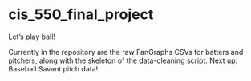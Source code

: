# cis_550_final_project
Let’s play ball!

Currently in the repository are the raw FanGraphs CSVs for batters and pitchers, along with the skeleton of the data-cleaning script. Next up: Baseball Savant pitch data!
